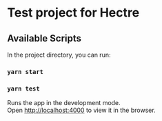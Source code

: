 # Test project for Hectre

## Available Scripts

In the project directory, you can run:

### `yarn start`
### `yarn test`

Runs the app in the development mode.\
Open [http://localhost:4000](http://localhost:4000) to view it in the browser.
